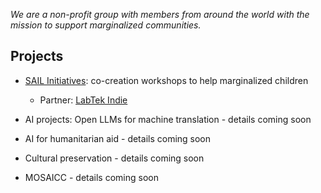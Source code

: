 *We are a non-profit group with members from around the world with the mission to support marginalized communities.*

## Projects

- [SAIL Initiatives](https://www.instagram.com/sail.initiatives/): co-creation workshops to help marginalized children  
  - Partner: [LabTek Indie](https://www.instagram.com/labtekindie/)

- AI projects: Open LLMs for machine translation - details coming soon 
- AI for humanitarian aid - details coming soon 
- Cultural preservation - details coming soon
- MOSAICC - details coming soon

